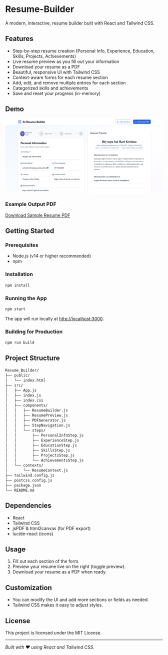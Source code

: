 # Resume-Builder

A modern, interactive, resume builder built with React and Tailwind CSS.

## Features
- Step-by-step resume creation (Personal Info, Experience, Education, Skills, Projects, Achievements)
- Live resume preview as you fill out your information
- Download your resume as a PDF
- Beautiful, responsive UI with Tailwind CSS
- Context-aware forms for each resume section
- Add, edit, and remove multiple entries for each section
- Categorized skills and achievements
- Save and reset your progress (in-memory)

## Demo
![Resume Builder Screenshot](public/screenshot.png)

### Example Output PDF
[Download Sample Resume PDF](./BIYYAPU%20SAI%20HARI%20KRISHNA_Resume.pdf)

## Getting Started

### Prerequisites
- Node.js (v14 or higher recommended)
- npm

### Installation
```bash
npm install
```

### Running the App
```bash
npm start
```
The app will run locally at [http://localhost:3000](http://localhost:3000).

### Building for Production
```bash
npm run build
```

## Project Structure
```
Resume_Builder/
├── public/
│   └── index.html
├── src/
│   ├── App.js
│   ├── index.js
│   ├── index.css
│   ├── components/
│   │   ├── ResumeBuilder.js
│   │   ├── ResumePreview.js
│   │   ├── PDFGenerator.js
│   │   ├── StepNavigation.js
│   │   └── steps/
│   │       ├── PersonalInfoStep.js
│   │       ├── ExperienceStep.js
│   │       ├── EducationStep.js
│   │       ├── SkillsStep.js
│   │       ├── ProjectsStep.js
│   │       └── AchievementsStep.js
│   └── contexts/
│       └── ResumeContext.js
├── tailwind.config.js
├── postcss.config.js
├── package.json
└── README.md
```

## Dependencies
- React
- Tailwind CSS
- jsPDF & html2canvas (for PDF export)
- lucide-react (icons)

## Usage
1. Fill out each section of the form.
2. Preview your resume live on the right (toggle preview).
3. Download your resume as a PDF when ready.

## Customization
- You can modify the UI and add more sections or fields as needed.
- Tailwind CSS makes it easy to adjust styles.

## License
This project is licensed under the MIT License.

---

*Built with ❤️ using React and Tailwind CSS.*

